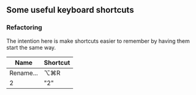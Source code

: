 ## Some useful keyboard shortcuts

### Refactoring
The intention here is make shortcuts easier 
to remember by having them start the same way.

| Name  | Shortcut |
| ------- | ---------------  |
| Rename...       | &#8997;&#8984;R              |
| 2       | "2"              |

